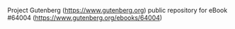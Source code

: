 Project Gutenberg (https://www.gutenberg.org) public repository for eBook #64004 (https://www.gutenberg.org/ebooks/64004)
